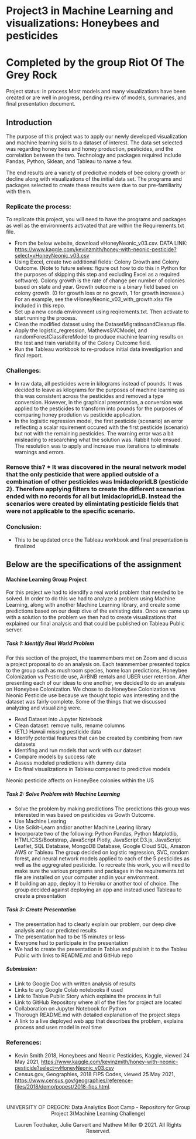 # Project3 in Machine Learning and visualizations: Honeybees and pesticides
# Completed by the group Riot Of The Grey Rock

Project status: in process
Most models and many visualizations have been created or are well in progress, pending review of models, summaries, and final presentation document.

## Introduction

The purpose of this project was to apply our newly developed visualization and machine learning skills to a dataset of interest.  The data set selected was regarding honey bees and honey production, pesticides, and the correlation between the two. Technology and packages required include Pandas, Python, Sklean, and Tableau to name a few. 

The end results are a variety of predicitve models of bee colony growth or decline along with visualizations of the initial data set.  The programs and packages selected to create these results were due to our pre-familiarity with them.

### Replicate the process:
To replicate this project, you will need to have the programs and packages as well as the environments activated that are within the Requirements.txt file.
* From the below website, download vHoneyNeonic_v03.csv.
DATA LINK: https://www.kaggle.com/kevinzmith/honey-with-neonic-pesticide?select=vHoneyNeonic_v03.csv
* Using Excel, create two additional fields: Colony Growth and Colony Outcome. (Note to future selves: figure out how to do this in Python for the purposes of skipping this step and excluding Excel as a required software). Colony growth is the rate of change per number of colonies based on state and year.  Growth outcome is a binary field based on colony growth.  (0 for growth loss or no growth, 1 for growth increase.) For an example, see the vHoneyNeonic_v03_with_growth.xlsx file included in this repo.
* Set up a new conda environment using reqirements.txt.  Then activate to start running the process.
* Clean the modified dataset using the DatasetMigratinoandCleanup file.  
* Apply the logistic_regression, MathewsSVCModel, and randomForestClassifereModel to produce machine learning results on the test and train variability of the Colony Outcome field.
* Run the Tableau workbook to re-produce initial data investigation and final report.

### Challenges:
* In raw data, all pesticides were in kilograms instead of pounds.  It was decided to leave as kilograms for the purposes of machine learning as this was consistent across the pesticides and removed a type conversion. However, in the graphical presentation, a conversion was applied to the pesticides to transform into pounds for the purposes of comparing honey prodution vs pesticide application.
* In the logisitic regression model, the first pesticide (scenario) an error reflecting a scalar rquirement occured with the first pesticide (scenario) but not with the remaining pesticides. The warning error was a bit misleading to researching what the solution was. Rabbit hole ensued. The resolution was to apply and increase max iterations to eliminate warnings and errors.

### Remove this? * It was discovered in the neural network model that the only pesticide that were applied outside of a combination of other pesticides was ImidaclopridLB (pesticide 2).  Therefore applying filters to create the different scenarios ended with no records for all but ImidaclopridLB.  Instead the scenarios were created by elimintating pesticide fields that were not applicable to the specific scenario.

### Conclusion:
* This to be updated once the Tableau workbook and final presentation is finalized





## Below are the specifications of the assignment


#### Machine Learning Group Project

For this project we had to idendify a real world problem that needed to be solved. In order to do this we had to analyze a problem using Machine Learning, along with another Machine Learning library, and create some predictions based on our deep dive of the exhisting data. Once we came up with a solution to the problem we then had to create visualizations that explained our final analysis and that could be published on Tableau Public server. 

##### Task 1: Identify Real World Problem
For this section of the project, the teammembers met on Zoom and discuss a project proposal to do an analysis on. Each teammember presented topics to the group such as mushroom species, home loan predictions, Honeybee Colonization vs Pesticide use, AirBNB rentals and UBER user retention. After presenting each of our ideas to one another, we decided to do an analysis on Honeybee Colonization. We chose to do Honeybee Colonization vs Neonic Pesticide use because we thought topic was interesting and the dataset was fairly complete. Some of the things that we discussed analyzing and visualizing were. 
* Read Dataset into Jupyter Notebook
* Clean dataset: remove nulls, rename columns
* (ETL) Hawaii missing pesticide data
* Identify potential features that can be created by combining from raw datasets
* Identifing and run models that work with our dataset
* Compare models by success rate
* Assess modeled predictions with dummy data
* Do final visualizations in Tableau compared to predictive models

Neonic pesticide affects on HoneyBee colonies within the US



##### Task 2: Solve Problem with Machine Learning
* Solve the problem by making predictions
The predictions this group was interested in was based on pesticides vs Gowth Outcome. 
* Use Machine Learing
* Use Scikit-Learn and/or another Machine Learing library
* Incorporate two of the following: Python Pandas, Python Matplotlib, HTML/CSS/Bootstrap, JavaScript Plotly, JavaScript D3.js, JavaScript Leaflet, SQL Database, MongoDB Database, Google Cloud SQL, Amazon AWS or Tableau
The group decided on logistic regression, SVC, random forest, and neural network models applied to each of the 5 pesticides as well as the aggregrated pesticide.  To recreate this work, you will need to make sure the various programs and packages in the requirements.txt file are installed on your computer and in your environment.
* If building an app, deploy it to Heroku or another tool of choice.
The group decided against deploying an app and instead used Tableau to create a presentation

##### Task 3: Create Presentation
* The presentation had to clearly explain our problem, our deep dive analysis and our predicted results
* The presentation had to be 15 minutes or less
* Everyone had to participate in the presentation
* We had to create the presentation in Tablue and publish it to the Tableu Public with links to README.md and GitHub repo

##### Submission:
* Link to Google Doc with written analysis of results
* Links to any Google Colab notebooks if used
* Link to Tablue Public Story which explains the process in full
* Link to GitHub Repository where all of the files for project are located
* Collaboration on Jupyter Notebook for Python
* Thorough README.md with detailed explanation of the project steps 
* A link to a live deployed web app that describes the problem, explains process and uses model in real time



### References:
* Kevin Smith 2018, Honeybees and Neonic Pesticides, Kaggle, viewed 24 May 2021, <https://www.kaggle.com/kevinzmith/honey-with-neonic-pesticide?select=vHoneyNeonic_v03.csv>
* Census.gov, Geographies, 2018 FIPS Codes, viewed 25 May 2021, <https://www.census.gov/geographies/reference-files/2018/demo/popest/2018-fips.html>. 

#
#
<p align="center">
UNIVERSITY OF OREGON: Data Analytics Boot Camp - Repository for Group Project 3(Machine Learning Challenge)
</p>
<p align="center">
Lauren Toothaker, Julie Garvert and Mathew Miller © 2021. All Rights Reserved.
</p>
